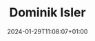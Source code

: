 ---
title: "Dominik Isler"
date: 2024-01-29T11:08:07+01:00
draft: false
image: "img/default.jpg"
weight: 4
description: Semester Thesis
---